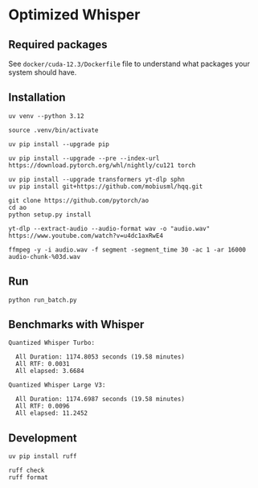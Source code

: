 # Optimized Whisper

## Required packages

See `docker/cuda-12.3/Dockerfile` file to understand what packages your system should have.

## Installation

```
uv venv --python 3.12

source .venv/bin/activate

uv pip install --upgrade pip

uv pip install --upgrade --pre --index-url https://download.pytorch.org/whl/nightly/cu121 torch

uv pip install --upgrade transformers yt-dlp sphn
uv pip install git+https://github.com/mobiusml/hqq.git

git clone https://github.com/pytorch/ao
cd ao
python setup.py install
```

```
yt-dlp --extract-audio --audio-format wav -o "audio.wav" https://www.youtube.com/watch?v=u4dc1axRwE4

ffmpeg -y -i audio.wav -f segment -segment_time 30 -ac 1 -ar 16000 audio-chunk-%03d.wav
```

## Run

```
python run_batch.py
```

## Benchmarks with Whisper

```
Quantized Whisper Turbo:

  All Duration: 1174.8053 seconds (19.58 minutes)
  All RTF: 0.0031
  All elapsed: 3.6684

Quantized Whisper Large V3:

  All Duration: 1174.6987 seconds (19.58 minutes)
  All RTF: 0.0096
  All elapsed: 11.2452
```

## Development

```
uv pip install ruff

ruff check
ruff format
```

